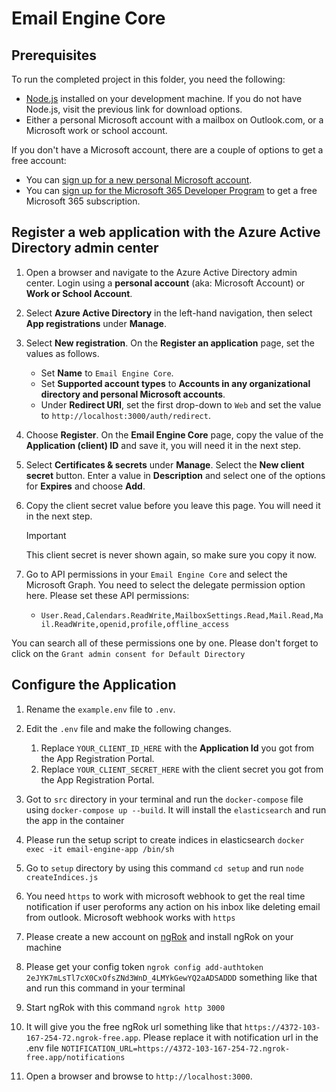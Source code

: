 # Email Engine Core

## Prerequisites

To run the completed project in this folder, you need the following:

- [Node.js](https://nodejs.org) installed on your development machine. If you do not have Node.js, visit the previous link for download options.
- Either a personal Microsoft account with a mailbox on Outlook.com, or a Microsoft work or school account.

If you don't have a Microsoft account, there are a couple of options to get a free account:

- You can [sign up for a new personal Microsoft account](https://signup.live.com/signup?wa=wsignin1.0&rpsnv=12&ct=1454618383&rver=6.4.6456.0&wp=MBI_SSL_SHARED&wreply=https://mail.live.com/default.aspx&id=64855&cbcxt=mai&bk=1454618383&uiflavor=web&uaid=b213a65b4fdc484382b6622b3ecaa547&mkt=E-US&lc=1033&lic=1).
- You can [sign up for the Microsoft 365 Developer Program](https://developer.microsoft.com/microsoft-365/dev-program) to get a free Microsoft 365 subscription.

## Register a web application with the Azure Active Directory admin center

1. Open a browser and navigate to the Azure Active Directory admin center. Login using a **personal account** (aka: Microsoft Account) or **Work or School Account**.

1. Select **Azure Active Directory** in the left-hand navigation, then select **App registrations** under **Manage**.

1. Select **New registration**. On the **Register an application** page, set the values as follows.

   - Set **Name** to `Email Engine Core`.
   - Set **Supported account types** to **Accounts in any organizational directory and personal Microsoft accounts**.
   - Under **Redirect URI**, set the first drop-down to `Web` and set the value to `http://localhost:3000/auth/redirect`.

1. Choose **Register**. On the **Email Engine Core** page, copy the value of the **Application (client) ID** and save it, you will need it in the next step.

1. Select **Certificates & secrets** under **Manage**. Select the **New client secret** button. Enter a value in **Description** and select one of the options for **Expires** and choose **Add**.

1. Copy the client secret value before you leave this page. You will need it in the next step.

   > [!IMPORTANT]
   > This client secret is never shown again, so make sure you copy it now.

1. Go to API permissions in your `Email Engine Core` and select the Microsoft Graph. You need to select the delegate permission option here. Please set these API permissions:
   - `User.Read,Calendars.ReadWrite,MailboxSettings.Read,Mail.Read,Mail.ReadWrite,openid,profile,offline_access`

You can search all of these permissions one by one. Please don't forget to click on the `Grant admin consent for Default Directory`

## Configure the Application

1. Rename the `example.env` file to `.env`.
2. Edit the `.env` file and make the following changes.

   1. Replace `YOUR_CLIENT_ID_HERE` with the **Application Id** you got from the App Registration Portal.
   2. Replace `YOUR_CLIENT_SECRET_HERE` with the client secret you got from the App Registration Portal.

3. Got to `src` directory in your terminal and run the `docker-compose` file using `docker-compose up --build`. It will install the `elasticsearch` and run the app in the container
4. Please run the setup script to create indices in elasticsearch `docker exec -it email-engine-app /bin/sh`
5. Go to `setup` directory by using this command `cd setup` and run `node createIndices.js`
6. You need `https` to work with microsoft webhook to get the real time notification if user peroforms any action on his inbox like deleting email from outlook. Microsoft webhook works with `https`
7. Please create a new account on [ngRok](https://ngrok.com/) and install ngRok on your machine
8. Please get your config token `ngrok config add-authtoken 2eJYK7mLsTl7cX0CxOfsZNd3WnD_4LMYkGewYQ2aADSADDD` something like that and run this command in your terminal
9. Start ngRok with this command `ngrok http 3000`
10. It will give you the free ngRok url something like that `https://4372-103-167-254-72.ngrok-free.app`. Please replace it with notification url in the .env file `NOTIFICATION_URL=https://4372-103-167-254-72.ngrok-free.app/notifications`

11. Open a browser and browse to `http://localhost:3000`.
